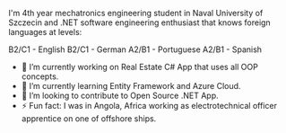 I'm 4th year mechatronics engineering student in Naval University of Szczecin and .NET software engineering enthusiast that knows foreign languages at levels:

B2/C1 - English
B2/C1 - German
A2/B1 - Portuguese
A2/B1 - Spanish

- 🔭 I’m currently working on Real Estate C# App that uses all OOP concepts.
- 🌱 I’m currently learning Entity Framework and Azure Cloud.
- 👯 I’m looking to contribute to Open Source .NET App.
- ⚡ Fun fact: I was in Angola, Africa working as electrotechnical officer apprentice on one of offshore ships.
